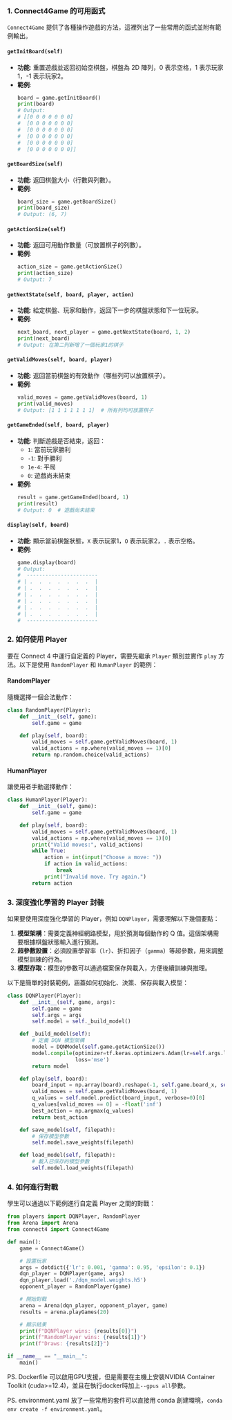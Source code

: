 ### 1. Connect4Game 的可用函式

`Connect4Game` 提供了各種操作遊戲的方法，這裡列出了一些常用的函式並附有範例輸出。

#### `getInitBoard(self)`
- **功能**: 重置遊戲並返回初始空棋盤，棋盤為 2D 陣列，0 表示空格，1 表示玩家1，-1 表示玩家2。
- **範例**:
  ```python
  board = game.getInitBoard()
  print(board)
  # Output: 
  # [[0 0 0 0 0 0 0]
  #  [0 0 0 0 0 0 0]
  #  [0 0 0 0 0 0 0]
  #  [0 0 0 0 0 0 0]
  #  [0 0 0 0 0 0 0]
  #  [0 0 0 0 0 0 0]]
  ```

#### `getBoardSize(self)`
- **功能**: 返回棋盤大小（行數與列數）。
- **範例**:
  ```python
  board_size = game.getBoardSize()
  print(board_size)
  # Output: (6, 7)
  ```

#### `getActionSize(self)`
- **功能**: 返回可用動作數量（可放置棋子的列數）。
- **範例**:
  ```python
  action_size = game.getActionSize()
  print(action_size)
  # Output: 7
  ```

#### `getNextState(self, board, player, action)`
- **功能**: 給定棋盤、玩家和動作，返回下一步的棋盤狀態和下一位玩家。
- **範例**:
  ```python
  next_board, next_player = game.getNextState(board, 1, 2)
  print(next_board)
  # Output: 在第二列新增了一個玩家1的棋子
  ```

#### `getValidMoves(self, board, player)`
- **功能**: 返回當前棋盤的有效動作（哪些列可以放置棋子）。
- **範例**:
  ```python
  valid_moves = game.getValidMoves(board, 1)
  print(valid_moves)
  # Output: [1 1 1 1 1 1 1]  # 所有列均可放置棋子
  ```

#### `getGameEnded(self, board, player)`
- **功能**: 判斷遊戲是否結束，返回：
  - `1`: 當前玩家勝利
  - `-1`: 對手勝利
  - `1e-4`: 平局
  - `0`: 遊戲尚未結束
- **範例**:
  ```python
  result = game.getGameEnded(board, 1)
  print(result)
  # Output: 0  # 遊戲尚未結束
  ```

#### `display(self, board)`
- **功能**: 顯示當前棋盤狀態，`X` 表示玩家1，`O` 表示玩家2，`.` 表示空格。
- **範例**:
  ```python
  game.display(board)
  # Output:
  #  -----------------------
  # | .  .  .  .  .  .  .  |
  # | .  .  .  .  .  .  .  |
  # | .  .  .  .  .  .  .  |
  # | .  .  .  .  .  .  .  |
  # | .  .  .  .  .  .  .  |
  # | .  .  .  .  .  .  .  |
  #  -----------------------
  ```

### 2. 如何使用 Player

要在 Connect 4 中運行自定義的 Player，需要先繼承 `Player` 類別並實作 `play` 方法。以下是使用 `RandomPlayer` 和 `HumanPlayer` 的範例：

#### RandomPlayer
隨機選擇一個合法動作：
```python
class RandomPlayer(Player):
    def __init__(self, game):
        self.game = game

    def play(self, board):
        valid_moves = self.game.getValidMoves(board, 1)
        valid_actions = np.where(valid_moves == 1)[0]
        return np.random.choice(valid_actions)
```

#### HumanPlayer
讓使用者手動選擇動作：
```python
class HumanPlayer(Player):
    def __init__(self, game):
        self.game = game

    def play(self, board):
        valid_moves = self.game.getValidMoves(board, 1)
        valid_actions = np.where(valid_moves == 1)[0]
        print("Valid moves:", valid_actions)
        while True:
            action = int(input("Choose a move: "))
            if action in valid_actions:
                break
            print("Invalid move. Try again.")
        return action
```

### 3. 深度強化學習的 Player 封裝

如果要使用深度強化學習的 Player，例如 `DQNPlayer`，需要理解以下幾個要點：
1. **模型架構**：需要定義神經網路模型，用於預測每個動作的 Q 值。這個架構需要根據棋盤狀態輸入進行預測。
2. **超參數設置**：必須設置學習率（`lr`）、折扣因子（`gamma`）等超參數，用來調整模型訓練的行為。
3. **模型存取**：模型的參數可以通過檔案保存與載入，方便後續訓練與推理。

以下是簡單的封裝範例，涵蓋如何初始化、決策、保存與載入模型：
```python
class DQNPlayer(Player):
    def __init__(self, game, args):
        self.game = game
        self.args = args
        self.model = self._build_model()

    def _build_model(self):
        # 定義 DQN 模型架構
        model = DQNModel(self.game.getActionSize())
        model.compile(optimizer=tf.keras.optimizers.Adam(lr=self.args.lr),
                      loss='mse')
        return model

    def play(self, board):
        board_input = np.array(board).reshape(-1, self.game.board_x, self.game.board_y, 1)
        valid_moves = self.game.getValidMoves(board, 1)
        q_values = self.model.predict(board_input, verbose=0)[0]
        q_values[valid_moves == 0] = -float('inf')
        best_action = np.argmax(q_values)
        return best_action

    def save_model(self, filepath):
        # 保存模型參數
        self.model.save_weights(filepath)

    def load_model(self, filepath):
        # 載入已保存的模型參數
        self.model.load_weights(filepath)
```

### 4. 如何進行對戰

學生可以通過以下範例進行自定義 Player 之間的對戰：

```python
from players import DQNPlayer, RandomPlayer
from Arena import Arena
from connect4 import Connect4Game

def main():
    game = Connect4Game()

    # 設置玩家
    args = dotdict({'lr': 0.001, 'gamma': 0.95, 'epsilon': 0.1})
    dqn_player = DQNPlayer(game, args)
    dqn_player.load('./dqn_model.weights.h5')
    opponent_player = RandomPlayer(game)

    # 開始對戰
    arena = Arena(dqn_player, opponent_player, game)
    results = arena.playGames(20)

    # 顯示結果
    print(f"DQNPlayer wins: {results[0]}")
    print(f"RandomPlayer wins: {results[1]}")
    print(f"Draws: {results[2]}")

if __name__ == "__main__":
    main()
```


PS. Dockerfile 可以啟用GPU支援，但是需要在主機上安裝NVIDIA Container Toolkit (cuda>=12.4)，並且在執行docker時加上`--gpus all`參數。

PS. environment.yaml 放了一些常用的套件可以直接用 conda 創建環境，`conda env create -f environment.yaml`。